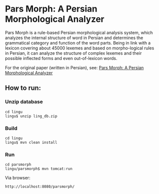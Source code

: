 # Pars Morph: A Persian Morphological Analyzer

Pars Morph is a rule-based Persian morphological analysis system, which analyzes the internal structure of word in Persian and determines the grammatical category and function of the word parts.
Being in link with a lexicon covering about 45000 lexemes and based on morpho-logical rules in Persian, it can analyze the structure of complex lexemes and their possible inflected forms and even out-of-lexicon words.

For the original paper (written in Persian), see: [Pars Morph: A Persian Morphological Analyzer](https://mavaji.github.io/2012/05/16/parsmorph.html)

## How to run:
### Unzip database
```shell script
cd lingu
lingu$ unzip ling_db.zip
```

### Build
```shell script
cd lingu
lingu$ mvn clean install
```

### Run
```shell script
cd parsmorph
lingu/parsmorph$ mvn tomcat:run
```

Via browser:
```
http://localhost:8080/parsmorph/
```